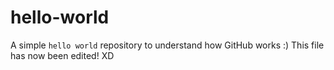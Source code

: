 # hello-world
A simple `hello world` repository to understand how GitHub works :)
This file has now been edited! XD
